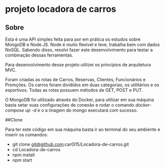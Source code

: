 # projeto locadora de carros

## Sobre

Esta é uma API simples feita para por em prática os estudos sobre MongoDB e Node.JS.
Node é muito flexivel e leve, trabalha bem com dados NoSQL. Sabendo disso, resolvi fazer
este desenvolvimento para testar a combinação dessas ferramentas.

Para desenvolvimento desse projeto utilizei os princípios de arquitetura MVC.

Foram criadas as rotas de Carros, Reservas, Clientes, Funcionários e Promções. Os 
carros foram divididos em duas categorias, os utilitários e os esportivos. Todas as
rotas possuem métodos de GET, POST e PUT. 

O MongoDB foi utilizado através do Docker, para utilizar em sua máquina basta setar 
suas configurações de conexão e rodar o comando *docker-compose up -d* e o a imagem
do mongo executará com sucesso.


##Clone

Para ter este código em sua máquina basta ir ao terminal do seu ambiente e inserir os comandos:

- git clone git@github.com:car0l15/Locadora-de-carros.git
- cd Locadora-de-carros
- npm install
- npm start
